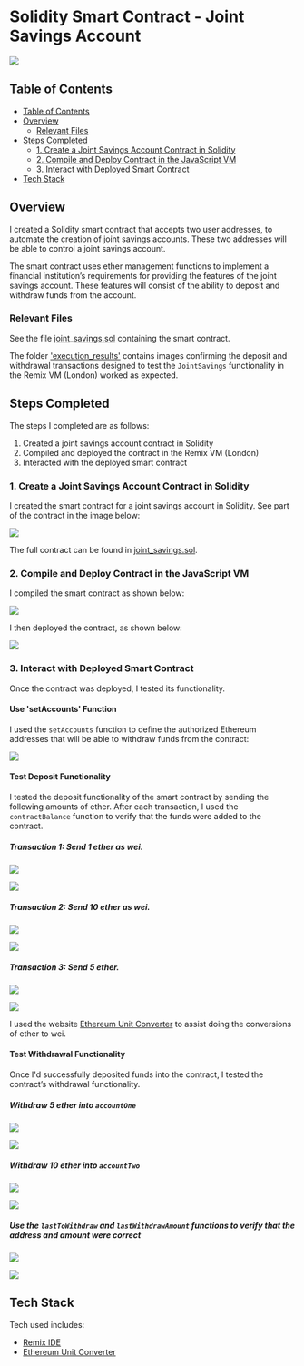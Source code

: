 # Solidity Smart Contract - Joint Savings Account

![](images/20-5-challenge-image.png)

## Table of Contents
- [Table of Contents](#table-of-contents)
- [Overview](#overview)
  * [Relevant Files](#relevant-files)
- [Steps Completed](#steps-completed)
  * [1. Create a Joint Savings Account Contract in Solidity](#1-create-a-joint-savings-account-contract-in-solidity)
  * [2. Compile and Deploy Contract in the JavaScript VM](#2-compile-and-deploy-contract-in-the-javascript-vm)
  * [3. Interact with Deployed Smart Contract](#3-interact-with-deployed-smart-contract)
- [Tech Stack](#tech-stack)

## Overview
I created a Solidity smart contract that accepts two user addresses, to automate the creation of joint savings accounts. These two addresses will be able to control a joint savings account. 

The smart contract uses ether management functions to implement a financial institution’s requirements for providing the features of the joint savings account. These features will consist of the ability to deposit and withdraw funds from the account.

### Relevant Files

See the file [joint_savings.sol](joint_savings.sol) containing the smart contract.

The folder ['execution_results'](execution_results) contains images confirming the deposit and withdrawal transactions designed to test the `JointSavings` functionality in the Remix VM (London) worked as expected.

## Steps Completed

The steps I completed are as follows:

1. Created a joint savings account contract in Solidity
2. Compiled and deployed the contract in the Remix VM (London) 
3. Interacted with the deployed smart contract

### 1. Create a Joint Savings Account Contract in Solidity

I created the smart contract for a joint savings account in Solidity. See part of the contract in the image below:

![](images/contract.png)

The full contract can be found in [joint_savings.sol](joint_savings.sol).

### 2. Compile and Deploy Contract in the JavaScript VM

I compiled the smart contract as shown below:

![](images/compile_and_run.png)

I then deployed the contract, as shown below:

![](images/deploy.png)

### 3. Interact with Deployed Smart Contract

Once the contract was deployed, I tested its functionality.

#### Use 'setAccounts' Function

I used the `setAccounts` function to define the authorized Ethereum addresses that will be able to withdraw funds from the contract:

![](execution_results/set_accounts.png)

#### Test Deposit Functionality

I tested the deposit functionality of the smart contract by sending the following amounts of ether. After each transaction, I used the `contractBalance` function to verify that the funds were added to the contract.

##### Transaction 1: Send 1 ether as wei.

![](execution_results/1_ether.png)

![](execution_results/1_ether_balance.png)

##### Transaction 2: Send 10 ether as wei.

![](execution_results/10_ether.png)

![](execution_results/10_ether_balance.png)

##### Transaction 3: Send 5 ether.

![](execution_results/5_ether.png)

![](execution_results/5_ether_balance.png)

I used the website [Ethereum Unit Converter](https://eth-converter.com/) to assist doing the conversions of ether to wei.

#### Test Withdrawal Functionality

Once I'd successfully deposited funds into the contract, I tested the contract’s withdrawal functionality. 

##### Withdraw 5 ether into `accountOne`

![](execution_results/5_ether_withdraw.png)

![](execution_results/5_ether_withdraw_bal.png)

##### Withdraw 10 ether into `accountTwo`

![](execution_results/10_ether_withdraw.png)

![](execution_results/5_ether_withdraw_bal.png)

##### Use the `lastToWithdraw` and `lastWithdrawAmount` functions to verify that the address and amount were correct

![](execution_results/last_to_withdraw.png)

![](execution_results/last_withdraw_amount.png)

## Tech Stack

Tech used includes:

* [Remix IDE](https://remix.ethereum.org/)
* [Ethereum Unit Converter](https://eth-converter.com/) 
